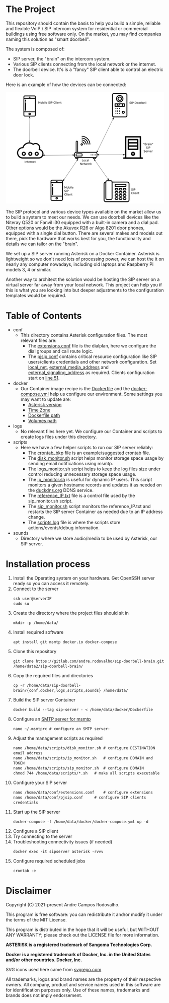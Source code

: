 # The Project

This repository should contain the basis to help you build a simple, reliable and flexible VoIP / SIP intercom system for residential or commercial buildings using free software only. On the market, you may find companies naming this solution as "smart doorbell".

The system is composed of:
- SIP server, the "brain" on the intercom system.
- Various SIP clients connecting from the local network or the internet. 
- The doorbell device. It's is a "fancy" SIP client able to control an electric door lock.

Here is an example of how the devices can be connected:

![Network Diagram](./SIP_Network_Diagram_plain.svg)

The SIP protocol and various device types available on the market allow us to build a system to meet our needs. We can use doorbell devices like the Niteray Q520 or Fanvil i30 equipped with a built-in camera and a dial pad. Other options would be the Akuvox R26 or Algo 8201 door phones, equipped with a single dial button. There are several makes and models out there, pick the hardware that works best for you, the functionality and details we can tailor on the "brain".

We set up a SIP server running Asterisk on a Docker Container. Asterisk is lightweight so we don't need lots of processing power, we can host the it on nearly any computer nowadays, including old laptops and Raspberry Pi models 3, 4 or similar.

Another way to architect the solution would be hosting the SIP server on a virtual server far away from your local network. This project can help you if this is what you are looking into but deeper adjustments to the configuration templates would be required.

# Table of Contents

- conf
    * This directory contains Asterisk configuration files. The most relevant files are:
        * The [extensions.conf](./conf/extensions.conf) file is the dialplan, here we configure the dial groups and call route logic.
        * The [pjsip.conf](./conf/pjsip.conf) contains critical resource configuration like SIP users/clients credentials and other network configuration. Set [local_net](./conf/pjsip.conf#L5), [external_media_address](./conf/pjsip.conf#L10) and [external_signaling_address](./conf/pjsip.conf#L11) as required. Clients configuration start on [line 51](./conf/pjsip.conf#L51).
- docker
    * Our Container image recipe is the [Dockerfile](./docker/Dockerfile) and the [docker-compose.yml](./docker/docker-compose.yml) help us configure our environment. Some settings you may want to update are:
        * [Asterisk version](./docker/Dockerfile#L3)
        * [Time Zone](./docker/Dockerfile#L5)
        * [Dockerfile path](./docker-compose.yml#L9)
        * [Volumes path](./docker/docker-compose.yml#L15)
- logs
    * No relevant files here yet. We configure our Container and scripts to create logs files under this directory.
- scripts
    * Here we have a few helper scripts to run our SIP server reliably:
        * The [crontab_bkp](./scripts/crontab_bkp) file is an example/suggested crontab file.
        * The [disk_monitor.sh](./scripts/disk_monitor.sh) script helps monitor storage space usage by sending email notifications using msmtp.
        * The [logs_monitor.sh](./scripts/logs_monitor.sh) script helps to keep the log files size under control reducing unnecessary storage space usage.
        * The [ip_monitor.sh](./scripts/ip_monitor.sh) is useful for dynamic IP users. This script monitors a given hostname records and updates it as needed on the [duckdns.org](https://www.duckdns.org/) DDNS service.
        * The [reference_IP.txt](./scripts/reference_IP.txt) file is a control file used by the sip_monitor.sh script.
        * The [sip_monitor.sh](./scripts/sip_monitor.sh) script monitors the reference_IP.txt and restarts the SIP server Container as needed due to an IP address change.
        * The [scripts.log](./scripts/scripts.log) file is where the scripts store actions/events/debug information.
- sounds
    * Directory where we store audio/media to be used by Asterisk, our SIP server.

# Installation process

1. Install the Operating system on your hardware. Get OpenSSH server ready so you can access it remotely.
1. Connect to the server
    ```
    ssh user@serverIP
    sudo su
    ```
1. Create the directory where the project files should  sit in
    ```
    mkdir -p /home/data/
    ```
1. Install required software
    ```
    apt install git msmtp docker.io docker-compose
    ```
1. Clone this repository
    ```
    git clone https://gitlab.com/andre.rodovalho/sip-doorbell-brain.git /home/data2/sip-doorbell-brain/
    ```
1. Copy the required files and directories
    ```
    cp -r /home/data/sip-doorbell-brain/{conf,docker,logs,scripts,sounds} /home/data/
    ```
1. Build the SIP server Container
    ```
    docker build --tag sip-server - < /home/data/docker/Dockerfile
    ```
1. Configure an [SMTP server for msmtp](https://www.google.com/search?q=configure+msmtp)
    ```
    nano ~/.msmtprc # configure an SMTP server: 
    ```
1. Adjust the management scripts as required
    ```
    nano /home/data/scripts/disk_monitor.sh	# configure DESTINATION email address
    nano /home/data/scripts/ip_monitor.sh	# configure DOMAIN and TOKEN
    nano /home/data/scripts/sip_monitor.sh	# configure DOMAIN
    chmod 744 /home/data/scripts/*.sh	# make all scripts executable
    ```
1. Configure your SIP server
    ```
    nano /home/data/conf/extensions.conf	# configure extensions
    nano /home/data/conf/pjsip.conf		# configure SIP clients credentials
    ```
1. Start up the SIP server
    ```
    docker-compose -f /home/data/docker/docker-compose.yml up -d
    ```
1. Configure a SIP client
1. Try connecting to the server
1. Troubleshooting connectivity issues (if needed)
    ```
    docker exec -it sipserver asterisk -rvvv
    ```
1. Configure required scheduled jobs
    ```
    crontab -e
    ```

# Disclaimer

Copyright (C) 2021-present Andre Campos Rodovalho.

This program is free software: you can redistribute it and/or modify it under the terms of the MIT License.

This program is distributed in the hope that it will be useful, but WITHOUT ANY WARRANTY; please check out the LICENSE file for more information.

**ASTERISK is a registered trademark of Sangoma Technologies Corp.**

**Docker is a registered trademark of Docker, Inc. in the United States and/or other countries. Docker, Inc.**

SVG icons used here came from [svgrepo.com](https://www.svgrepo.com)

All trademarks, logos and brand names are the property of their respective owners. All company, product and service names used in this software are for identification purposes only. Use of these names, trademarks and brands does not imply endorsement.
